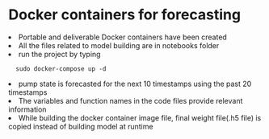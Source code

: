 # Docker containers for forecasting
<li>Portable and deliverable Docker containers have been created</li>
<li>All the files related to model building are in notebooks folder   </li>
<li> run the project by typing     

      sudo docker-compose up -d      
<li> pump state is forecasted for the next 10 timestamps using the past 20 timestamps </li>

<li> The variables and function names in the code files provide relevant information  </li>

<li> While building the docker container image file, final weight file(.h5 file) is copied instead of building model at runtime </li>


